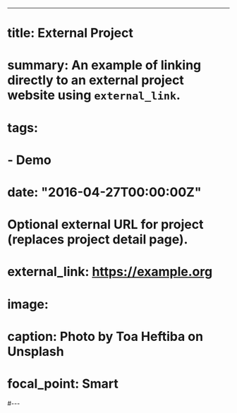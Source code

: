 ---
# title: External Project
# summary: An example of linking directly to an external project website using `external_link`.
# tags:
#   - Demo
# date: "2016-04-27T00:00:00Z"

# Optional external URL for project (replaces project detail page).
# external_link: https://example.org

# image:
#  caption: Photo by Toa Heftiba on Unsplash
#  focal_point: Smart
#---
